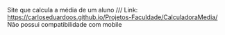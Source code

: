 Site que calcula a média de um aluno ///
Link: https://carloseduardoos.github.io/Projetos-Faculdade/CalculadoraMedia/
Não possui compatibilidade com mobile
